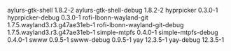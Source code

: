 aylurs-gtk-shell 1.8.2-2
aylurs-gtk-shell-debug 1.8.2-2
hyprpicker 0.3.0-1
hyprpicker-debug 0.3.0-1
rofi-lbonn-wayland-git 1.7.5.wayland3.r3.g47ae31eb-1
rofi-lbonn-wayland-git-debug 1.7.5.wayland3.r3.g47ae31eb-1
simple-mtpfs 0.4.0-1
simple-mtpfs-debug 0.4.0-1
swww 0.9.5-1
swww-debug 0.9.5-1
yay 12.3.5-1
yay-debug 12.3.5-1

